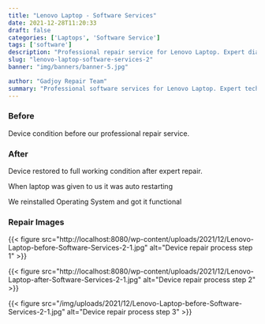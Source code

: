 ```yaml
---
title: "Lenovo Laptop - Software Services"
date: 2021-12-28T11:20:33
draft: false
categories: ['Laptops', 'Software Service']
tags: ['software']
description: "Professional repair service for Lenovo Laptop. Expert diagnosis and quality repairs in Bangalore."
slug: "lenovo-laptop-software-services-2"
banner: "img/banners/banner-5.jpg"

author: "Gadjoy Repair Team"
summary: "Professional software services for Lenovo Laptop. Expert technicians, quality parts, warranty included."
---
```


### Before

Device condition before our professional repair service.

### After

Device restored to full working condition after expert repair.

When laptop was given to us it was auto restarting

We reinstalled Operating System and got it functional

### Repair Images

{{< figure src="http://localhost:8080/wp-content/uploads/2021/12/Lenovo-Laptop-before-Software-Services-2-1.jpg" alt="Device repair process step 1" >}}

{{< figure src="http://localhost:8080/wp-content/uploads/2021/12/Lenovo-Laptop-after-Software-Services-2-1.jpg" alt="Device repair process step 2" >}}

{{< figure src="/img/uploads/2021/12/Lenovo-Laptop-before-Software-Services-2-1.jpg" alt="Device repair process step 3" >}}

